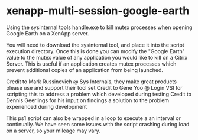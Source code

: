 # xenapp-multi-session-google-earth
Using the sysinternal tools handle.exe to kill mutex processes when opening Google Earth on a XenApp server.

You will need to download the sysinternal tool, and place it into the script execution directory.  Once this is done you can modify the "Google Earth" value to the mutex value of any application you would like to kill on a Citrix Server.  This is useful if an application creates mutex processes which prevent additional copies of an application from being launched.

Credit to Mark Russinovich @ Sys Internals, they make great products please use and support their tool set
Credit to Gene Yoo @ Login VSI for scripting this to address a problem which developed during testing
Credit to Dennis Geerlings for his input on findings a solution to the problem experienced during development

This ps1 script can also be wrapped in a loop to execute a an interval or continually.  We have seen some issues with the script crashing during load on a server, so your mileage may vary.
